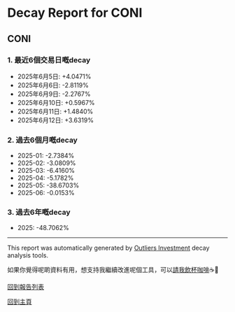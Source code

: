 # Decay Report for CONI

## CONI

### 1. 最近6個交易日嘅decay

- 2025年6月5日: +4.0471%
- 2025年6月6日: -2.8119%
- 2025年6月9日: -2.2767%
- 2025年6月10日: +0.5967%
- 2025年6月11日: +1.4840%
- 2025年6月12日: +3.6319%

### 2. 過去6個月嘅decay

- 2025-01: -2.7384%
- 2025-02: -3.0809%
- 2025-03: -6.4160%
- 2025-04: -5.1782%
- 2025-05: -38.6703%
- 2025-06: -0.0153%

### 3. 過去6年嘅decay

- 2025: -48.7062%

------------------------------
This report was automatically generated by [Outliers Investment](https://outliersecon.github.io/Outliers-Investment/) decay analysis tools.

如果你覺得呢啲資料有用，想支持我繼續改進呢個工具，可以[請我飲杯咖啡](https://buymeacoffee.com/outliersecon)☕🙏

[回到報告列表](https://outliersecon.github.io/Outliers-Investment/reports/reports_public)

[回到主頁](https://outliersecon.github.io/Outliers-Investment/)